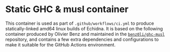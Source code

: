 # Static GHC & musl container

This container is used as part of `.github/workflows/ci.yml` to produce
statically-linked amd64 linux builds of Echidna. It is based on the following
container produced by Olivier Benz and maintained in the
[`benz0li/ghc-musl`](https://gitlab.com/benz0li/ghc-musl)
repository, and contains a few extra dependencies and configurations to make it
suitable for the GitHub Actions environment.
